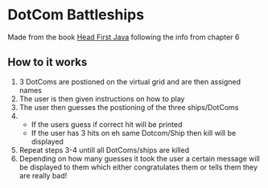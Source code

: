 <h1>DotCom Battleships</h1>
<p>Made from the book <a href="https://www.amazon.co.uk/Head-First-Java-Kathy-Sierra/dp/0596009208/ref=sr_1_1?crid=IVYDUNEETBV8&dchild=1&keywords=head+first+java&qid=1588790309&sprefix=headfirs%2Caps%2C140&sr=8-1">Head First Java</a> following the info from chapter 6</p>

<h2>How to it works</h2>
<ol>
    <li>3 DotComs are postioned on the virtual grid and are then assigned names</li>
    <li>The user is then given instructions on how to play</li>
    <li>The user then guesses the postioning of the three ships/DotComs</li>
    <li><ul><li>If the users guess if correct hit will be printed</li><li>If the user has 3 hits on eh same Dotcom/Ship then kill will be displayed</li></ul></li>
    <li>Repeat steps 3-4 untill all DotComs/ships are killed</li>
    <li>Depending on how many guesses it took the user a certain message will be displayed to them which either congratulates them or tells them they are really bad!</li>
</ol>

